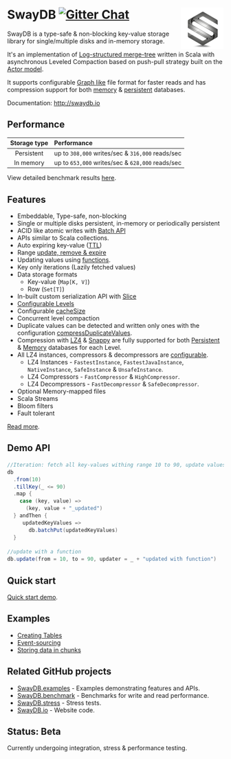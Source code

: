 # <img src="docs/logo.png" align = "right"/> SwayDB [![Gitter Chat][gitter-badge]][gitter-link]

[gitter-badge]: https://badges.gitter.im/Join%20Chat.svg
[gitter-link]: https://gitter.im/SwayDB-chat/Lobby

SwayDB is a type-safe & non-blocking key-value storage library for single/multiple disks and in-memory storage.

It's an implementation of [Log-structured merge-tree](https://en.wikipedia.org/wiki/Log-structured_merge-tree) 
written in Scala with asynchronous Leveled Compaction based on push-pull strategy built on the 
[Actor model](https://en.wikipedia.org/wiki/Actor_model).

It supports configurable [Graph like](http://www.swaydb.io/implementation/segment/group/) 
file format for faster reads and has compression support for both [memory](http://www.swaydb.io/create-databases/memory/) 
& [persistent](http://www.swaydb.io/create-databases/persistent/) databases.

Documentation: http://swaydb.io

## Performance

| Storage  type   | Performance                               
|:---------------:|:------------------------------------------------------
| Persistent      | up to `308,000` writes/sec & `316,000` reads/sec                
| In memory       | up to `653,000` writes/sec & `628,000` reads/sec                

View detailed benchmark results [here](http://swaydb.io/performance/macbook-pro-mid-2014/memory). 

## Features

- Embeddable, Type-safe, non-blocking
- Single or multiple disks persistent, in-memory or periodically persistent
- ACID like atomic writes with [Batch API](http://www.swaydb.io/api/write-api/batch/)
- APIs similar to Scala collections.
- Auto expiring key-value ([TTL](http://www.swaydb.io/api/write-api/expire/))
- Range [update, remove & expire](http://www.swaydb.io/api/write-api/)
- Updating values using [functions](http://www.swaydb.io/api/write-api/cacheFunction/).
- Key only iterations (Lazily fetched values)
- Data storage formats
    - Key-value (`Map[K, V]`)
    - Row (`Set[T]`)
- In-built custom serialization API with [Slice](http://www.swaydb.io/slice/byte-slice/) 
- [Configurable Levels](http://www.swaydb.io/configuring-levels/)
- Configurable [cacheSize](http://www.swaydb.io/configuring-levels/cacheSize/)
- Concurrent level compaction
- Duplicate values can be detected and written only ones with the configuration [compressDuplicateValues](http://www.swaydb.io/configuring-levels/compressDuplicateValues/).
- Compression with [LZ4](https://github.com/lz4/lz4-java) & [Snappy](https://github.com/xerial/snappy-java) are fully supported
for both [Persistent](http://www.swaydb.io/create-databases/persistent/) & [Memory](http://www.swaydb.io/create-databases/memory/) databases for each Level.
- All LZ4 instances, compressors & decompressors are [configurable](http://www.swaydb.io/configuring-levels/groupingStrategy/).
    - LZ4 Instances - `FastestInstance`, `FastestJavaInstance`, `NativeInstance`, `SafeInstance` & `UnsafeInstance`.
    - LZ4 Compressors - `FastCompressor` & `HighCompressor`.
    - LZ4 Decompressors - `FastDecompressor` & `SafeDecompressor`.
- Optional Memory-mapped files
- Scala Streams
- Bloom filters
- Fault tolerant

[Read more](http://swaydb.io/).

## Demo API
```scala
//Iteration: fetch all key-values withing range 10 to 90, update values and batch write updated key-values
db
  .from(10)
  .tillKey(_ <= 90)
  .map {
    case (key, value) =>
      (key, value + "_updated")
  } andThen {
     updatedKeyValues =>
       db.batchPut(updatedKeyValues)
  }

//update with a function
db.update(from = 10, to = 90, updater = _ + "updated with function")
```
## Quick start
[Quick start demo](http://swaydb.io/quick-start).

## Examples 
- [Creating Tables](http://swaydb.io/examples/creating-tables)
- [Event-sourcing](http://swaydb.io/examples/event-sourcing)
- [Storing data in chunks](http://swaydb.io/examples/storing-data-in-chunks)

## Related GitHub projects
- [SwayDB.examples](https://github.com/simerplaha/SwayDB.examples) - Examples demonstrating features and APIs.
- [SwayDB.benchmark](https://github.com/simerplaha/SwayDB.benchmark) - Benchmarks for write and read performance.
- [SwayDB.stress](https://github.com/simerplaha/SwayDB.stress) - Stress tests.
- [SwayDB.io](https://github.com/simerplaha/SwayDB.io) - Website code.

## Status: Beta

Currently undergoing integration, stress & performance testing.